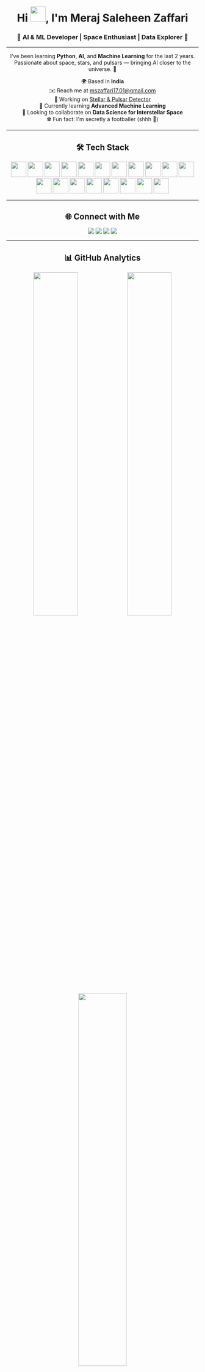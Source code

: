 <!-- HEADER -->
<h1 align="center"> 
  Hi <img src="https://user-images.githubusercontent.com/18350557/176309783-0785949b-9127-417c-8b55-ab5a4333674e.gif" width="40px" />, 
  I'm <b>Meraj Saleheen Zaffari</b>  
</h1>

<h3 align="center">🚀 AI & ML Developer | Space Enthusiast | Data Explorer 🌌</h3>

---

<!-- ABOUT ME -->
<p align="center">
  I've been learning <b>Python</b>, <b>AI</b>, and <b>Machine Learning</b> for the last 2 years.<br/>
  Passionate about space, stars, and pulsars — bringing AI closer to the universe. 🌠
</p>

<p align="center">
  🌍 Based in <b>India</b> <br/>
  ✉️ Reach me at <a href="mailto:mszaffari17.01@gmail.com">mszaffari17.01@gmail.com</a> <br/>
  🚀 Working on <a href="https://huggingface.co/spaces/Meraj21/stellar-pulsar-classifier" target="_blank">Stellar & Pulsar Detector</a> <br/>
  🧠 Currently learning <b>Advanced Machine Learning</b> <br/>
  👥 Looking to collaborate on <b>Data Science for Interstellar Space</b> <br/>
  ⚽ Fun fact: I'm secretly a footballer (shhh 🤫)
</p>

---

<!-- SKILLS -->
<h2 align="center">🛠️ Tech Stack</h2>

<p align="center">
  <img src="https://raw.githubusercontent.com/danielcranney/readme-generator/main/public/icons/skills/python-colored.svg" width="40" height="40" />
  <img src="https://raw.githubusercontent.com/danielcranney/readme-generator/main/public/icons/skills/c-colored.svg" width="40" height="40" />
  <img src="https://raw.githubusercontent.com/danielcranney/readme-generator/main/public/icons/skills/cplusplus-colored.svg" width="40" height="40" />
  <img src="https://raw.githubusercontent.com/danielcranney/readme-generator/main/public/icons/skills/java-colored.svg" width="40" height="40" />
  <img src="https://raw.githubusercontent.com/danielcranney/readme-generator/main/public/icons/skills/javascript-colored.svg" width="40" height="40" />
  <img src="https://raw.githubusercontent.com/danielcranney/readme-generator/main/public/icons/skills/typescript-colored.svg" width="40" height="40" />
  <img src="https://raw.githubusercontent.com/danielcranney/readme-generator/main/public/icons/skills/react-colored.svg" width="40" height="40" />
  <img src="https://raw.githubusercontent.com/danielcranney/readme-generator/main/public/icons/skills/nodejs-colored.svg" width="40" height="40" />
  <img src="https://raw.githubusercontent.com/danielcranney/readme-generator/main/public/icons/skills/express-colored-dark.svg" width="40" height="40" />
  <img src="https://raw.githubusercontent.com/danielcranney/readme-generator/main/public/icons/skills/mongodb-colored.svg" width="40" height="40" />
  <img src="https://raw.githubusercontent.com/danielcranney/readme-generator/main/public/icons/skills/mysql-colored.svg" width="40" height="40" />
  <img src="https://raw.githubusercontent.com/danielcranney/readme-generator/main/public/icons/skills/postgresql-colored.svg" width="40" height="40" />
  <img src="https://raw.githubusercontent.com/danielcranney/readme-generator/main/public/icons/skills/fastapi-colored.svg" width="40" height="40" />
  <img src="https://raw.githubusercontent.com/danielcranney/readme-generator/main/public/icons/skills/django-colored-dark.svg" width="40" height="40" />
  <img src="https://raw.githubusercontent.com/danielcranney/readme-generator/main/public/icons/skills/pytorch-colored.svg" width="40" height="40" />
  <img src="https://raw.githubusercontent.com/danielcranney/readme-generator/main/public/icons/skills/huggingface-colored-dark.svg" width="40" height="40" />
  <img src="https://raw.githubusercontent.com/danielcranney/readme-generator/main/public/icons/skills/docker-colored.svg" width="40" height="40" />
  <img src="https://raw.githubusercontent.com/danielcranney/readme-generator/main/public/icons/skills/googlecloud-colored.svg" width="40" height="40" />
  <img src="https://raw.githubusercontent.com/danielcranney/readme-generator/main/public/icons/skills/azure-colored.svg" width="40" height="40" />
</p>

---

<!-- SOCIALS -->
<h2 align="center">🌐 Connect with Me</h2>

<p align="center">
  <a href="https://github.com/Mszaffari"><img src="https://img.shields.io/badge/GitHub-181717?style=for-the-badge&logo=github" /></a>
  <a href="https://x.com/Mszaffari0107"><img src="https://img.shields.io/badge/Twitter-000000?style=for-the-badge&logo=x" /></a>
  <a href="https://www.threads.net/@mr.zaffari_jr.11"><img src="https://img.shields.io/badge/Threads-000000?style=for-the-badge&logo=threads" /></a>
  <a href="https://www.linkedin.com/in/meraj-saleheen-zaffari-4a6195258"><img src="https://img.shields.io/badge/LinkedIn-0077B5?style=for-the-badge&logo=linkedin" /></a>
</p>

---

<!-- GITHUB STATS -->
<h2 align="center">📊 GitHub Analytics</h2>

<p align="center">
  <img src="https://github-readme-stats.vercel.app/api?username=Mszaffari&show_icons=true&count_private=true&title_color=00FFFF&text_color=FFFFFF&icon_color=00FFFF&bg_color=000000&hide_border=true" width="48%"/>
  <img src="https://github-readme-streak-stats.herokuapp.com?user=Mszaffari&theme=black-ice&hide_border=true&stroke=00FFFF&ring=00FFFF&fire=00FFFF&currStreakLabel=00FFFF" width="48%"/>
</p>

<p align="center">
  <img src="https://github-readme-stats.vercel.app/api/top-langs/?username=Mszaffari&langs_count=10&layout=compact&title_color=00FFFF&text_color=FFFFFF&bg_color=000000&hide_border=true" width="50%"/>
</p>

---

<!-- PINNED REPO -->
<h2 align="center">⭐ Featured Project</h2>

<p align="center">
  <a href="https://github.com/Mszaffari/Stellar-and-Pulsar-Predictor">
    <img src="https://github-readme-stats.vercel.app/api/pin/?username=Mszaffari&repo=Stellar-and-Pulsar-Predictor&title_color=00FFFF&text_color=FFFFFF&bg_color=000000&icon_color=00FFFF&hide_border=true" />
  </a>
</p>

---

<h3 align="center">✨ "Exploring Space with AI, One Star at a Time" ✨</h3>
